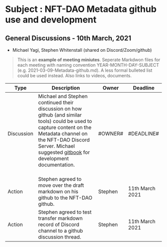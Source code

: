# Subject : NFT-DAO Metadata github use and development

## General Discussions - 10th March, 2021
* Michael Yagi, Stephen Whitenstall (shared on Discord/Zoom/github)
 
> This is an **example of meeting miniutes**. Seperate Markdwon files for each meeting with naming convention YEAR-MONTH-DAY-SUBJECT (e.g. 2021-03-09-Metadata-github.md).
> A less formal bulleted list could be used instead. Also links to videos, documents.

Type | Description | Owner | Deadline
---- | ---- | ---- | ----
Discussion | Michael and Stephen continued their discussion on how github (and similar tools) could be used to capture content on the Metadata channel on the NFT-DAO Discord Server. Michael suggested [gitbook](https://www.gitbook.com/) for development documentation.<br><br> | #OWNER# | #DEADLINE#
Action | Stephen agreed to move over the draft markdown on his github to the NFT-DAO github.| Stephen | 11th March 2021
Action | Stephen agreed to test transfer markdown record of Discord channel to a github discussion thread.| Stephen | 11th March 2021
